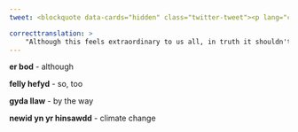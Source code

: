 ```yaml
---
tweet: <blockquote data-cards="hidden" class="twitter-tweet"><p lang="cy" dir="ltr">“Er bod hyn yn teimlo’n hynod ryfeddol i ni i gyd, mewn gwirionedd ni ddylai fod oherwydd mae bygythiad pandemig byd-eang wedi bod ar y gofrestr risg … am amser hir iawn. Felly hefyd, gyda llaw, y newid yn yr hinsawdd.” Medd <a href="https://twitter.com/sophiehowe?ref_src=twsrc%5Etfw">@sophiehowe</a> ar <a href="https://twitter.com/curve_podcast?ref_src=twsrc%5Etfw">@curve_podcast</a> <a href="https://t.co/CinEANeV77">https://t.co/CinEANeV77</a></p>&mdash; Future Gen Cymru (@futuregencymru) <a href="https://twitter.com/futuregencymru/status/1294197258704093184?ref_src=twsrc%5Etfw">August 14, 2020</a></blockquote> <script async src="https://platform.twitter.com/widgets.js" charset="utf-8"></script>

correcttranslation: >
    "Although this feels extraordinary to us all, in truth it shouldn't be because the threat of a global pandemic has been on the risk register for a very long time. So too, by the way, is climate change." says @sophiehowe on @curve_podcast
---
```


**er bod** - although

**felly hefyd** - so, too

**gyda llaw** - by the way

**newid yn yr hinsawdd** - climate change






 

